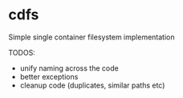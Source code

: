 # cdfs
Simple single container filesystem implementation

TODOS:
 - unify naming across the code
 - better exceptions
 - cleanup code (duplicates, similar paths etc)
